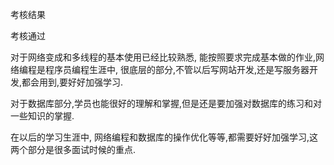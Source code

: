 考核结果

考核通过

对于网络变成和多线程的基本使用已经比较熟悉, 能按照要求完成基本做的作业,网络编程是程序员编程生涯中,
很底层的部分,不管以后写网站开发,还是写服务器开发,都会用到,要好好加强学习.

对于数据库部分,学员也能很好的理解和掌握,但是还是要加强对数据库的练习和对一些知识的掌握.

在以后的学习生涯中, 网络编程和数据库的操作优化等等,都需要好好加强学习,这两个部分是很多面试时候的重点.



